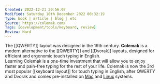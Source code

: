 ```yaml
---
Created: 2022-12-21 20:56:07
Modified: Saturday 10th December 2022 00:32:19
Type: book | article | blog | etc
Source: https://colemak.com/
Tags: [development/tools/keyboard, review]
Review: Hard
---
```


The [[QWERTY]] layout was designed in the 19th century. **Colemak** is a modern alternative to the [[QWERTY]] and [[Dvorak]] layouts, designed for efficient and ergonomic touch typing in English.  
Learning Colemak is a one-time investment that will allow you to enjoy faster and pain-free typing for the rest of your life. Colemak is now the 3rd most popular [[keyboard layout]] for touch typing in English, after QWERTY and Dvorak and comes pre-installed on [Mac](https://colemak.com/Mac "Mac") and [Linux](https://colemak.com/Unix "Unix") systems.
